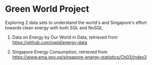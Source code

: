 # Green World Project

Exploring 2 data sets to understand the world's and Singapore's effort towards clean energy with both SQL and NoSQL

1. Data on Energy by Our World in Data, retrieved from https://github.com/owid/energy-data

2. Singapore Energy Consumption, retrieved from https://www.ema.gov.sg/singapore-energy-statistics/Ch03/index3
